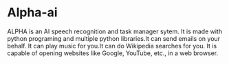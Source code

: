 # Alpha-ai
ALPHA is an AI speech recognition and task manager sytem. It is made with python programing and multiple python libraries.It can send emails on your behalf. It can play music for you.It can do Wikipedia searches for you. It is capable of opening websites like Google, YouTube, etc., in a web browser. 
